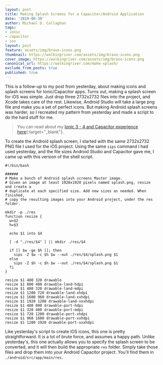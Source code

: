 ```yaml
---
layout: post
title: Making Splash Screens for a Capacitor/Android Application
date: '2019-06-30'
author: Michael D. Callaghan
tags: 
- ionic 
- capacitor
- ios
layout: post
feature: assets/img/bravo-icons.png
thumbnail: https://walkingriver.com/assets/img/bravo-icons.png
cover_image: https://walkingriver.com/assets/img/bravo-icons.png
canonical_url: https://walkingriver.com/make-splash/
exclude_from_posts: true
published: true
---
```


This is a follow-up to my post from yesterday, about making icons and splash screens for Ionic/Capacitor apps. Turns out, making a splash screen for iOS was simple. Just drop three 2732x2732 files into the project, and Xcode takes care of the rest. Likewise, Android Studio will take a large png file and make you a set of perfect icons. But making Android splash screens was harder, so I recreated my pattern from yesterday and made a script to do the hard stuff for me.

<!--more-->

> You can read about my [Ionic 3 - 4 and Capacitor experience here](https://walkingriver.com/ionic-3-to-4/){:target="_blank"}.

To create the Android splash screen, I started with the same 2732x2732 PNG file I used for the iOS project. Using the same `sips` command I had used yesterday, and the file sizes Android Studio and Capacitor gave me, I came up with this version of the shell script. 

```
#!/bin/bash

###### 
# Make a bunch of Android splash screens Master image.
# Given an image at least 1920x1920 pixels named splash.png, resize and create a
# duplicate at each specified size. Add new sizes as needed. When finished,
# copy the resulting images into your Android project, under the res folder.

mkdir -p ./res
function resize {
  w=$2
  h=$3

  echo $1 into $4

  [ -d "./res/$4" ] || mkdir ./res/$4

  if [[ $w -ge $h ]]; then
    sips -Z $w -c $h $w --out ./res/$4/splash.png $1
  else
    sips -Z $h -c $h $w --out ./res/$4/splash.png $1
  fi
}

resize $1 480 320 drawable
resize $1 800 480 drawable-land-hdpi
resize $1 480 320 drawable-land-mdpi
resize $1 1280 720 drawable-land-xhdpi
resize $1 1600 960 drawable-land-xxhdpi
resize $1 1920 1280 drawable-land-xxxhdpi
resize $1 480 800 drawable-port-hdpi
resize $1 320 480 drawable-port-mdpi
resize $1 720 1280 drawable-port-xhdpi
resize $1 960 1600 drawable-port-xxhdpi
resize $1 1280 1920 drawable-port-xxxhdpi
```

Like yesterday's script to create iOS icons, this one is pretty straightforward. It is a lot of brute force, and assumes a happy path. Unlike yesterday's, this one actually allows you to specify the splash screen to be converted, and it will then build the appropriate `res` folder. Simply take those files and drop them into your Android Capacitor project. You'll find them in `./android/src/app/main/res`.
